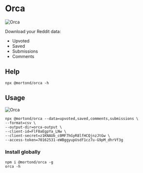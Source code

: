 # Orca 

![Orca](https://i.imgur.com/cPCbEmv.png)

Download your Reddit data:
- Upvoted
- Saved
- Submissions
- Comments

## Help

```terminal
npx @mortond/orca -h
```

## Usage

![Orca](./demo.gif)

```terminal
npx @mortond/orca --data=upvoted,saved,comments,submissions \
--format=csv \
--output-dir=orca-output \
--client-id=FlF8aEgpYa_LNw \
--client-secret=z1KNAUb_c0MF7hGyR8lfHCQjnzJtGw \
--access-token=70162531-eWBggyupUsdf1cz7u-G9pM_dhrVf3g
```

### Install globally

```terminal
npm i @mortond/orca -g
orca -h
```